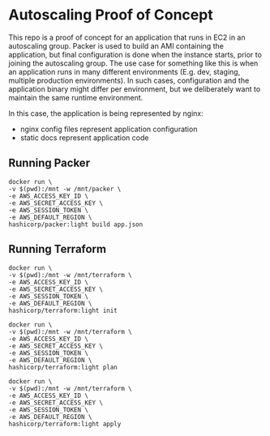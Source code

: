 # Autoscaling Proof of Concept  

This repo is a proof of concept for an application that runs in EC2 in an autoscaling group. Packer is used to build an AMI containing the application, but final configuration is done when the instance starts, prior to joining the autoscaling group. The use case for something like this is when an application runs in many different environments (E.g. dev, staging, multiple production environments). In such cases, configuration and the application binary might differ per environment, but we deliberately want to maintain the same runtime environment.

In this case, the application is being represented by nginx:  
* nginx config files represent application configuration  
* static docs represent application code  

## Running Packer

```
docker run \
-v $(pwd):/mnt -w /mnt/packer \
-e AWS_ACCESS_KEY_ID \
-e AWS_SECRET_ACCESS_KEY \
-e AWS_SESSION_TOKEN \
-e AWS_DEFAULT_REGION \
hashicorp/packer:light build app.json
```

## Running Terraform

```
docker run \
-v $(pwd):/mnt -w /mnt/terraform \
-e AWS_ACCESS_KEY_ID \
-e AWS_SECRET_ACCESS_KEY \
-e AWS_SESSION_TOKEN \
-e AWS_DEFAULT_REGION \
hashicorp/terraform:light init

docker run \
-v $(pwd):/mnt -w /mnt/terraform \
-e AWS_ACCESS_KEY_ID \
-e AWS_SECRET_ACCESS_KEY \
-e AWS_SESSION_TOKEN \
-e AWS_DEFAULT_REGION \
hashicorp/terraform:light plan

docker run \
-v $(pwd):/mnt -w /mnt/terraform \
-e AWS_ACCESS_KEY_ID \
-e AWS_SECRET_ACCESS_KEY \
-e AWS_SESSION_TOKEN \
-e AWS_DEFAULT_REGION \
hashicorp/terraform:light apply
```

